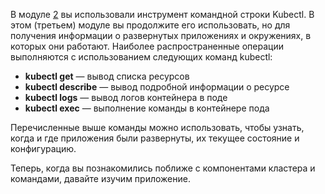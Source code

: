 
В модуле [2](https://kubernetes.io/ru/docs/tutorials/kubernetes-basics/deploy-app/deploy-intro/) вы использовали инструмент командной строки Kubectl. В этом (третьем) модуле вы продолжите его использовать, но для получения информации о развернутых приложениях и окружениях, в которых они работают. Наиболее распространенные операции выполняются с использованием следующих команд kubectl:

-   **kubectl get** — вывод списка ресурсов
-   **kubectl describe** — вывод подробной информации о ресурсе
-   **kubectl logs** — вывод логов контейнера в поде
-   **kubectl exec** — выполнение команды в контейнере пода

Перечисленные выше команды можно использовать, чтобы узнать, когда и где приложения были развернуты, их текущее состояние и конфигурацию.

Теперь, когда вы познакомились поближе с компонентами кластера и командами, давайте изучим приложение.
